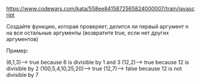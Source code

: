 https://www.codewars.com/kata/558ee8415872565824000007/train/javascript

Создайте функцию, которая проверяет, делится ли первый аргумент n на все остальные аргументы (возвратите true, если нет других аргументов)

Пример:

(6,1,3)--> true because 6 is divisible by 1 and 3
(12,2)--> true because 12 is divisible by 2
(100,5,4,10,25,20)--> true
(12,7)--> false because 12 is not divisible by 7